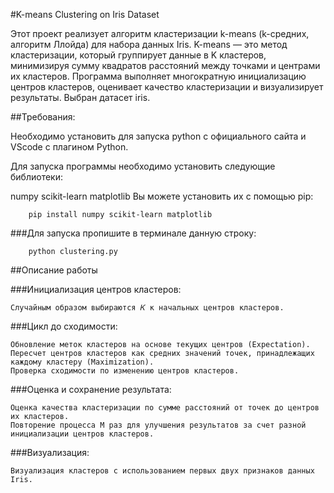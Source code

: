 #K-means Clustering on Iris Dataset

Этот проект реализует алгоритм кластеризации k-means (k-средних, алгоритм Ллойда) для набора данных Iris. K-means — это метод кластеризации, который группирует данные в 
K кластеров, минимизируя сумму квадратов расстояний между точками и центрами их кластеров. Программа выполняет многократную инициализацию центров кластеров, оценивает качество кластеризации и визуализирует результаты.
Выбран датасет iris.


##Требования:

Необходимо установить для запуска  python с официального сайта и VScode с плагином Python.

Для запуска программы необходимо установить следующие библиотеки:

numpy
scikit-learn
matplotlib
Вы можете установить их с помощью pip:

        pip install numpy scikit-learn matplotlib

###Для запуска пропишите в терминале данную строку:        

        python clustering.py

##Описание работы

###Инициализация центров кластеров:

    Случайным образом выбираются 𝐾 к начальных центров кластеров.
###Цикл до сходимости:

    Обновление меток кластеров на основе текущих центров (Expectation).
    Пересчет центров кластеров как средних значений точек, принадлежащих каждому кластеру (Maximization).
    Проверка сходимости по изменению центров кластеров.

###Оценка и сохранение результата:

    Оценка качества кластеризации по сумме расстояний от точек до центров их кластеров.
    Повторение процесса M раз для улучшения результатов за счет разной инициализации центров кластеров.
###Визуализация:

    Визуализация кластеров с использованием первых двух признаков данных Iris.        
